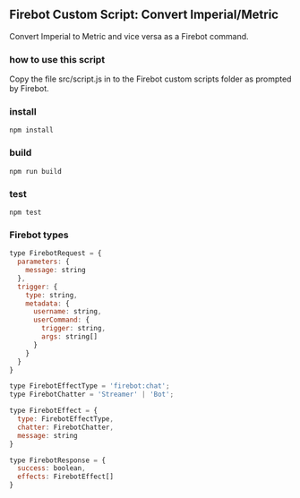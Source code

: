 ## Firebot Custom Script: Convert Imperial/Metric
Convert Imperial to Metric and vice versa as a Firebot command.

### how to use this script
Copy the file src/script.js in to the Firebot custom scripts folder as prompted by Firebot.

### install
```
npm install
```

### build
```
npm run build
```

### test
```
npm test
```

### Firebot types
```js
type FirebotRequest = {
  parameters: { 
    message: string
  },
  trigger: {
    type: string,
    metadata: {
      username: string,
      userCommand: {
        trigger: string,
        args: string[]
      }
    }
  }
}

type FirebotEffectType = 'firebot:chat';
type FirebotChatter = 'Streamer' | 'Bot';

type FirebotEffect = {
  type: FirebotEffectType,
  chatter: FirebotChatter,
  message: string
}

type FirebotResponse = {
  success: boolean,
  effects: FirebotEffect[]
}
```

